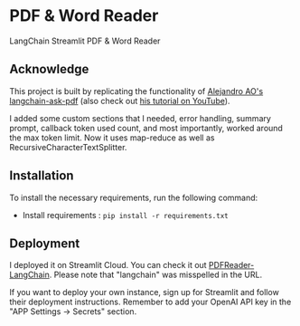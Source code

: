 # PDF & Word Reader

LangChain Streamlit PDF & Word Reader

## Acknowledge

This project is built by replicating the functionality of [Alejandro AO's langchain-ask-pdf](https://github.com/alejandro-ao/langchain-ask-pdf) (also check out [his tutorial on YouTube](https://www.youtube.com/watch?v=wUAUdEw5oxM)).

I added some custom sections that I needed, error handling, summary prompt, callback token used count, and most importantly, worked around the max token limit. Now it uses map-reduce as well as RecursiveCharacterTextSplitter.

## Installation

To install the necessary requirements, run the following command:

- Install requirements : `pip install -r requirements.txt`


## Deployment

I deployed it on Streamlit Cloud. You can check it out [PDFReader-LangChain](https://pdfreader-langchain.streamlit.app/). Please note that "langchain" was misspelled in the URL.

If you want to deploy your own instance, sign up for Streamlit and follow their deployment instructions. Remember to add your OpenAI API key in the "APP Settings -> Secrets" section.

